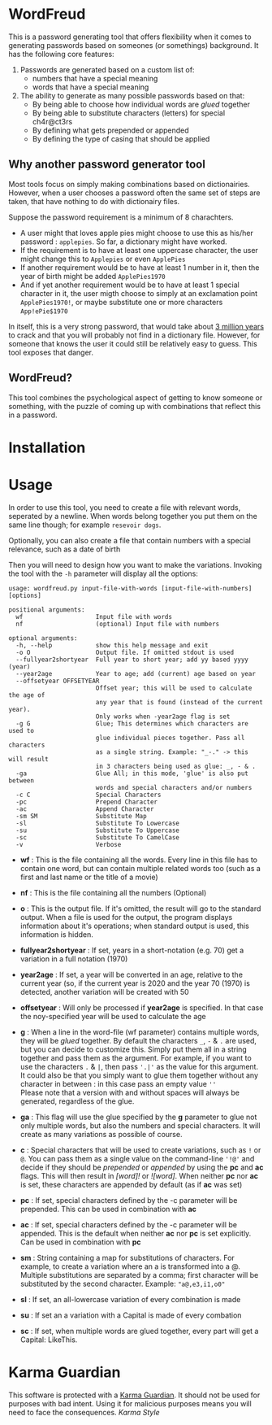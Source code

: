 # WordFreud

This is a password generating tool that offers flexibility when it comes to generating passwords based on someones (or somethings) background.
It has the following core features:

1. Passwords are generated based on a custom list of:
	* numbers that have a special meaning
	* words that have a special meaning
2. The ability to generate as many possible passwords based on that:
	* By being able to choose how individual words are *glued* together
	* By being able to substitute characters (letters) for special ch4r@ct3rs
	* By defining what gets prepended or appended
	* By defining the type of casing that should be applied

## Why another password generator tool

Most tools focus on simply making combinations based on dictionairies. However, when a user chooses a password often the same set of steps are taken, that have nothing to do with dictionairy files.

Suppose the password requirement is a minimum of 8 charachters. 

* A user might that loves apple pies might choose to use this as his/her password : `applepies`. So far, a dictionary might have worked.
* If the requirement is to have at least one uppercase character, the user might change this to `Applepies` or even `ApplePies`
* If another requirement would be to have at least 1 number in it, then the year of birth might be added `ApplePies1970`
* And if yet another requirement would be to have at least 1 special character in it, the user migth choose to simply at an exclamation point `ApplePies1970!`, or maybe substitute one or more characters `App!ePie$1970`

In itself, this is a very strong password, that would take about [3 million years](https://howsecureismypassword.net/) to crack and that you will probably not find in a dictionary file. However, for someone that knows the user it could still be relatively easy to guess. This tool exposes that danger.

## WordFreud?
This tool combines the psychological aspect of getting to know someone or something, with the puzzle of coming up with combinations that reflect this in a password.

# Installation

# Usage
In order to use this tool, you need to create a file with relevant words, seperated by a newline. When words belong together you put them on the same line though; for example `resevoir dogs`.

Optionally, you can also create a file that contain numbers with a special relevance, such as a date of birth

Then you will need to design how you want to make the variations. Invoking the tool with the `-h` parameter will display all the options:

```
usage: wordfreud.py input-file-with-words [input-file-with-numbers] [options]

positional arguments:
  wf                    Input file with words
  nf                    (optional) Input file with numbers

optional arguments:
  -h, --help            show this help message and exit
  -o O                  Output file. If omitted stdout is used
  --fullyear2shortyear  Full year to short year; add yy based yyyy (year)
  --year2age            Year to age; add (current) age based on year
  --offsetyear OFFSETYEAR
                        Offset year; this will be used to calculate the age of
                        any year that is found (instead of the current year).
                        Only works when -year2age flag is set
  -g G                  Glue; This determines which characters are used to
                        glue individual pieces together. Pass all characters
                        as a single string. Example: "_-." -> this will result
                        in 3 characters being used as glue: _, - & .
  -ga                   Glue All; in this mode, 'glue' is also put between
                        words and special characters and/or numbers
  -c C                  Special Characters
  -pc                   Prepend Character
  -ac                   Append Character
  -sm SM                Substitute Map
  -sl                   Substitute To Lowercase
  -su                   Substitute To Uppercase
  -sc                   Substitute To CamelCase
  -v                    Verbose
```

* **wf** : This is the file containing all the words. Every line in this file has to contain one word, but can contain multiple related words too (such as a first and last name or the title of a movie)
* **nf** : This is the file containing all the numbers (Optional)

* **o** : This is the output file. If it's omitted, the result will go to the standard output. When a file is used for the output, the program displays information about it's operations; when standard output is used, this information is hidden.
* **fullyear2shortyear** : If set, years in a short-notation (e.g. 70) get a variation in a full notation (1970)
* **year2age** : If set, a year will be converted in an age, relative to the current year (so, if the current year is 2020 and the year 70 (1970) is detected, another variation will be created with 50
* **offsetyear** : Will only be processed if **year2age** is specified. In that case the noy-specified year will be used to calculate the age
* **g** : When a line in the word-file (wf parameter) contains multiple words, they will be *glued* together. By default the characters `_`, `-` & `.` are used, but you can decide to customize this. Simply put them all in a string together and pass them as the argument. For example, if you want to use the characters `.` & `|`, then pass `'.|'` as the value for this argument.<br>It could also be that you simply want to glue them together without any character in between : in this case pass an empty value `''`<br>
Please note that a version with and without spaces will always be generated, regardless of the glue.
* **ga** : This flag will use the glue specified by the **g** parameter to glue not only multiple words, but also the numbers and special characters. It will create as many variations as possible of course.
* **c** : Special characters that will be used to create variations, such as `!` or `@`. You can pass them as a single value on the command-line `'!@'` and decide if they should be *prepended* or *appended* by using the **pc** and **ac** flags. This will then result in *[word]!* or *![word]*. When neither **pc** nor **ac** is set, these characters are appended by default (as if **ac** was set)
* **pc** : If set, special characters defined by the -c parameter will be prepended. This can be used in combination with **ac**
* **ac** : If set, special characters defined by the -c parameter will be appended. This is the default when neither **ac** nor **pc** is set explicitly. Can be used in combination with **pc**
* **sm** : String containing a map for substitutions of characters. For example, to create a variation where an a is transformed into a @. Multiple substitutions are separated by a comma; first character will be substituted by the second character. Example: `"a@,e3,i1,o0"`
* **sl** : If set, an all-lowercase variation of every combination is made
* **su** : If set an a variation with a Capital is made of every combation
* **sc** : If set, when multiple words are glued together, every part will get a Capital: LikeThis.


# Karma Guardian
This software is protected with a [Karma Guardian](https://www.karmaguardian.org).
It should not be used for purposes with bad intent. Using it for malicious purposes means you will need to face the consequences. *Karma Style*
